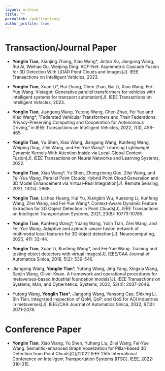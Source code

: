 ```yaml
---
layout: archive
title: ""
permalink: /publications/
author_profile: true
---
```


Transaction/Journal Paper
======
* **Yonglin Tian**, Xianjing Zhang, Xiao Wang*, Jintao Xu, Jiangong Wang, Rui Ai, Weihao Gu, Weiping Ding. ACF-Net: Asymmetric Cascade Fusion for 3D Detection With LiDAR Point Clouds and Images[J]. IEEE Transactions on Intelligent Vehicles, 2023.
* **Yonglin Tian**, Xuan Li*, Hui Zhang, Chen Zhao, Bai Li, Xiao Wang, Fei-Yue Wang. Vistagpt: Generative parallel transformers for vehicles with intelligent systems for transport automation[J]. IEEE Transactions on Intelligent Vehicles, 2023.
* **Yonglin Tian**, Jiangong Wang, Yutong Wang, Chen Zhao, Fei Yao and Xiao Wang*, "Federated Vehicular Transformers and Their Federations: Privacy-Preserving Computing and Cooperation for Autonomous Driving," in IEEE Transactions on Intelligent Vehicles, 2022, 7(3), 456-465.
* **Yonglin Tian**, Yu Shen, Xiao Wang, Jiangong Wang, Kunfeng Wang, Weiping Ding, Zilei Wang, and Fei-Yue Wang*. Learning Lightweight Dynamic Kernels With Attention Inside via Local–Global Context Fusion[J]. IEEE Transactions on Neural Networks and Learning Systems, 2022.
* **Yonglin Tian**, Xiao Wang*, Yu Shen, Zhongzheng Guo, Zilei Wang, and Fei-Yue Wang. Parallel Point Clouds: Hybrid Point Cloud Generation and 3D Model Enhancement via Virtual–Real Integration[J]. Remote Sensing, 2021, 13(15): 2868.
* **Yonglin Tian**, Lichao Huang, Hui Yu, Xiangbin Wu, Xuesong Li, Kunfeng Wang, Zilei Wang, and Fei-Yue Wang*. Context-Aware Dynamic Feature Extraction for 3D Object Detection in Point Clouds[J].  IEEE Transactions on Intelligent Transportation Systems, 2021, 23(8): 10773-10785.
* **Yonglin Tian**, Kunfeng Wang*, Yuang Wang, Yulin Tian, Zilei Wang, and Fei-Yue Wang. Adaptive and azimuth-aware fusion network of multimodal local features for 3D object detection[J]. Neurocomputing, 2020, 411: 32-44.
* **Yonglin Tian**, Xuan Li, Kunfeng Wang*, and Fei-Yue Wang. Training and testing object detectors with virtual images[J]. IEEE/CAA Journal of Automatica Sinica, 2018, 5(2): 539-546.

* Jiangong Wang, **Yonglin Tian***, Yutong Wang, Jing Yang, Xingxia Wang, Sanjin Wang, Oliver Kwan. A framework and operational procedures for metaverses-based industrial foundation models[J]. IEEE Transactions on Systems, Man, and Cybernetics: Systems, 2022, 53(4): 2037-2046.
* Yutong Wang, **Yonglin Tian***, Jiangong Wang, Yansong Cao, Shixing Li, Bin Tian. Integrated inspection of QoM, QoP, and QoS for AOI industries in metaverses[J]. IEEE/CAA Journal of Automatica Sinica, 2022, 9(12): 2071-2078.



Conference Paper
======
* **Yonglin Tian**, Xiao Wang, Yu Shen, Yuhang Liu, Zilei Wang, Fei-Yue Wang. Semantic-enhanced Graph Voxelization for Pillar-based 3D Detection from Point Clouds[C]//2022 IEEE 25th International Conference on Intelligent Transportation Systems (ITSC). IEEE, 2022: 310-315.





<!-- {% if author.googlescholar %}
  You can also find my articles on <u><a href="{{author.googlescholar}}">my Google Scholar profile</a>.</u>
{% endif %}

{% include base_path %}

{% for post in site.publications reversed %}
  {% include archive-single.html %}
{% endfor %} -->

